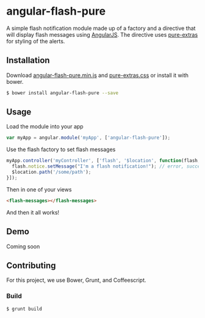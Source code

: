 # angular-flash-pure

A simple flash notification module made up of a factory and a directive that will
display flash messages using [AngularJS](https://angularjs.org). The directive
uses [pure-extras](https://github.com/tilomitra/cssextras) for styling of the
alerts.

## Installation

Download [angular-flash-pure.min.js](https://raw.githubusercontent.com/spectra-music/angular-flash-pure/master/dist/angular-flash-pure.min.js)
and [pure-extras.css](https://raw.githubusercontent.com/tilomitra/cssextras/master/css/pure-extras.css)
or install it with bower.

```bash
$ bower install angular-flash-pure --save
```

## Usage
Load the module into your app

```javascript
var myApp = angular.module('myApp', ['angular-flash-pure']);
```

Use the flash factory to set flash messages

```javascript
myApp.controller('myController', ['flash', '$location', function(flash, $location){
  flash.notice.setMessage("I'm a flash notification!"); // error, success, and warning also work
  $location.path('/some/path');
}]);
```

Then in one of your views

```html
<flash-messages></flash-messages>
```

And then it all works!


## Demo
Coming soon


## Contributing

For this project, we use Bower, Grunt, and Coffeescript.

### Build

```bash
$ grunt build
```
